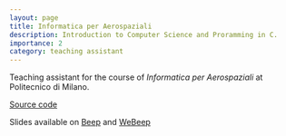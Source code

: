 ```yaml
---
layout: page
title: Informatica per Aerospaziali 
description: Introduction to Computer Science and Proramming in C. 
importance: 2
category: teaching assistant
---
```


Teaching assistant for the course of <em>Informatica per Aerospaziali</em> at
Politecnico di Milano. 

[Source code](https://github.com/Polimi-Courses/Informatica_Aerospaziali-src)

Slides available on [Beep](beep.polimi.it/) and [WeBeep](webeep.polimi.it/)

